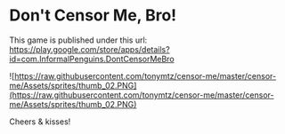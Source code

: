 # Don't Censor Me, Bro!

This game is published under this url: https://play.google.com/store/apps/details?id=com.InformalPenguins.DontCensorMeBro

![https://raw.githubusercontent.com/tonymtz/censor-me/master/censor-me/Assets/sprites/thumb_02.PNG](https://raw.githubusercontent.com/tonymtz/censor-me/master/censor-me/Assets/sprites/thumb_02.PNG)

Cheers & kisses!
